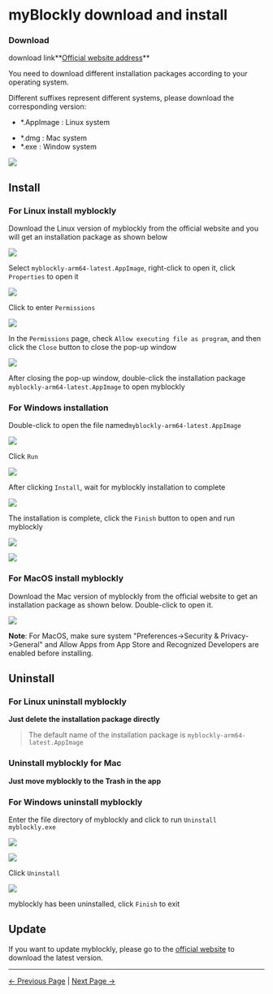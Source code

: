 # myBlockly download and install

### Download

download link**[Official website address](https://www.elephantrobotics.com/en/downloads/)**

You need to download different installation packages according to your operating system.



Different suffixes represent different systems, please download the corresponding version:

- *.AppImage  : Linux system

* *.dmg : Mac system
* *.exe : Window system

![](../../../../resources/5-BasicApplication/5.2.1/img/download.png)



## Install

### For Linux install myblockly

Download the Linux version of myblockly from the official website and you will get an installation package as shown below

![](../../../../resources/5-BasicApplication/5.2.1/img/appimage.png)





Select `myblockly-arm64-latest.AppImage`, right-click to open it, click `Properties` to open it

<img src="../../../../resources/5-BasicApplication/5.2.1/img/appimage1.png"  />



Click to enter `Permissions`

<img src="../../../../resources/5-BasicApplication/5.2.1/img/appimage2.png"  />



In the `Permissions` page, check `Allow executing file as program`, and then click the `Close` button to close the pop-up window

<img src="../../../../resources/5-BasicApplication/5.2.1/img/appimage3.png"  />



After closing the pop-up window, double-click the installation package `myblockly-arm64-latest.AppImage` to open myblockly



### For Windows installation

Double-click to open the file named`myblockly-arm64-latest.AppImage`

![](../../../../resources/5-BasicApplication/5.2.1/img/install_1.png)

Click `Run`

![](../../../../resources/5-BasicApplication/5.2.1/img/install_2.png)

After clicking `Install`, wait for myblockly installation to complete

![](../../../../resources/5-BasicApplication/5.2.1/img/install_3.png)



The installation is complete, click the `Finish` button to open and run myblockly

![](../../../../resources/5-BasicApplication/5.2.1/img/install_4.png)

![](../../../../resources/5-BasicApplication/5.2.1/img/install_5.png)





### For MacOS install myblockly

Download the Mac version of myblockly from the official website to get an installation package as shown below. Double-click to open it.

![](../../../../resources/5-BasicApplication/5.2.1/img/mac.png)

**Note**: For MacOS, make sure system "Preferences->Security & Privacy->General" and Allow Apps from App Store and Recognized Developers are enabled before installing.









## Uninstall

### For Linux uninstall myblockly

**Just delete the installation package directly**

>The default name of the installation package is `myblockly-arm64-latest.AppImage`





### Uninstall myblockly for Mac

**Just move myblockly to the Trash in the app**





### For Windows uninstall myblockly

Enter the file directory of myblockly and click to run `Uninstall myblockly.exe`

<img src="../../../../resources/5-BasicApplication/5.2.1/img/uninstall.png"  />

![](../../../../resources/5-BasicApplication/5.2.1/img/uninstall_1.png)



Click `Uninstall`

![](../../../../resources/5-BasicApplication/5.2.1/img/uninstall_2.png)

myblockly has been uninstalled, click `Finish` to exit













## Update

If you want to update myblockly, please go to the [official website](https://www.elephantrobotics.com/en/downloads/) to download the latest version.


---

 [← Previous Page](./1-myBlocklyFirstUse.md) | [Next Page →](./3-interface_description.md)